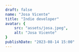 ```yaml
---
draft: false
name: "Josa Vicente"
title: "Indie developer"
avatar: {
    src: "assets/josa.jpeg",
    alt: "Josa Vicente"
}
publishDate: "2023-08-14 15:00"
---
```

